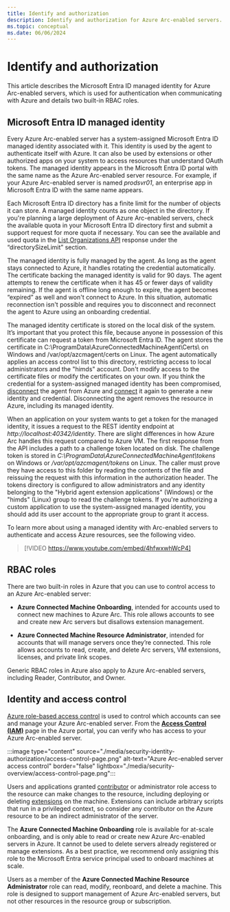```yaml
---
title: Identify and authorization
description: Identify and authorization for Azure Arc-enabled servers.
ms.topic: conceptual
ms.date: 06/06/2024
---
```


# Identify and authorization

This article describes the Microsoft Entra ID managed identity for Azure Arc-enabled servers, which is used for authentication when communicating with Azure and details two built-in RBAC roles.

## Microsoft Entra ID managed identity

Every Azure Arc-enabled server has a system-assigned Microsoft Entra ID managed identity associated with it. This identity is used by the agent to authenticate itself with Azure. It can also be used by extensions or other authorized apps on your system to access resources that understand OAuth tokens. The managed identity appears in the Microsoft Entra ID portal with the same name as the Azure Arc-enabled server resource. For example, if your Azure Arc-enabled server is named *prodsvr01*, an enterprise app in Microsoft Entra ID with the same name appears.

Each Microsoft Entra ID directory has a finite limit for the number of objects it can store. A managed identity counts as one object in the directory. If you're planning a large deployment of Azure Arc-enabled servers, check the available quota in your Microsoft Entra ID directory first and submit a support request for more quota if necessary. You can see the available and used quota in the [List Organizations API](/graph/api/intune-onboarding-organization-list) response under the “directorySizeLimit” section.

The managed identity is fully managed by the agent. As long as the agent stays connected to Azure, it handles rotating the credential automatically. The certificate backing the managed identity is valid for 90 days. The agent attempts to renew the certificate when it has 45 or fewer days of validity remaining. If the agent is offline long enough to expire, the agent becomes “expired” as well and won't connect to Azure. In this situation, automatic reconnection isn't possible and requires you to disconnect and reconnect the agent to Azure using an onboarding credential.

The managed identity certificate is stored on the local disk of the system. It’s important that you protect this file, because anyone in possession of this certificate can request a token from Microsoft Entra ID. The agent stores the certificate in C:\ProgramData\AzureConnectedMachineAgent\Certs\ on Windows and /var/opt/azcmagent/certs on Linux. The agent automatically applies an access control list to this directory, restricting access to local administrators and the "himds" account. Don't modify access to the certificate files or modify the certificates on your own. If you think the credential for a system-assigned managed identity has been compromised, [disconnect](/azure/azure-arc/servers/azcmagent-disconnect) the agent from Azure and [connect](/azure/azure-arc/servers/azcmagent-connect) it again to generate a new identity and credential. Disconnecting the agent removes the resource in Azure, including its managed identity.

When an application on your system wants to get a token for the managed identity, it issues a request to the REST identity endpoint at *http://localhost:40342/identity*. There are slight differences in how Azure Arc handles this request compared to Azure VM. The first response from the API includes a path to a challenge token located on disk. The challenge token is stored in *C:\ProgramData\AzureConnectedMachineAgent\tokens* on Windows or */var/opt/azcmagent/tokens* on Linux. The caller must prove they have access to this folder by reading the contents of the file and reissuing the request with this information in the authorization header. The tokens directory is configured to allow administrators and any identity belonging to the "Hybrid agent extension applications" (Windows) or the "himds" (Linux) group to read the challenge tokens. If you're authorizing a custom application to use the system-assigned managed identity, you should add its user account to the appropriate group to grant it access.

To learn more about using a managed identity with Arc-enabled servers to authenticate and access Azure resources, see the following video.

> [!VIDEO https://www.youtube.com/embed/4hfwxwhWcP4]

## RBAC roles

There are two built-in roles in Azure that you can use to control access to an Azure Arc-enabled server:

- **Azure Connected Machine Onboarding**, intended for accounts used to connect new machines to Azure Arc. This role allows accounts to see and create new Arc servers but disallows extension management.

- **Azure Connected Machine Resource Administrator**, intended for accounts that will manage servers once they’re connected. This role allows accounts to read, create, and delete Arc servers, VM extensions, licenses, and private link scopes.

Generic RBAC roles in Azure also apply to Azure Arc-enabled servers, including Reader, Contributor, and Owner.

## Identity and access control

[Azure role-based access control](../../role-based-access-control/overview.md) is used to control which accounts can see and manage your Azure Arc-enabled server. From the [**Access Control (IAM)**](../../role-based-access-control/role-assignments-portal.yml) page in the Azure portal, you can verify who has access to your Azure Arc-enabled server.

:::image type="content" source="./media/security-identity-authorization/access-control-page.png" alt-text="Azure Arc-enabled server access control" border="false" lightbox="./media/security-overview/access-control-page.png":::

Users and applications granted [contributor](../../role-based-access-control/built-in-roles.md#contributor) or administrator role access to the resource can make changes to the resource, including deploying or deleting [extensions](manage-vm-extensions.md) on the machine. Extensions can include arbitrary scripts that run in a privileged context, so consider any contributor on the Azure resource to be an indirect administrator of the server.

The **Azure Connected Machine Onboarding** role is available for at-scale onboarding, and is only able to read or create new Azure Arc-enabled servers in Azure. It cannot be used to delete servers already registered or manage extensions. As a best practice, we recommend only assigning this role to the Microsoft Entra service principal used to onboard machines at scale.

Users as a member of the **Azure Connected Machine Resource Administrator** role can read, modify, reonboard, and delete a machine. This role is designed to support management of Azure Arc-enabled servers, but not other resources in the resource group or subscription.

